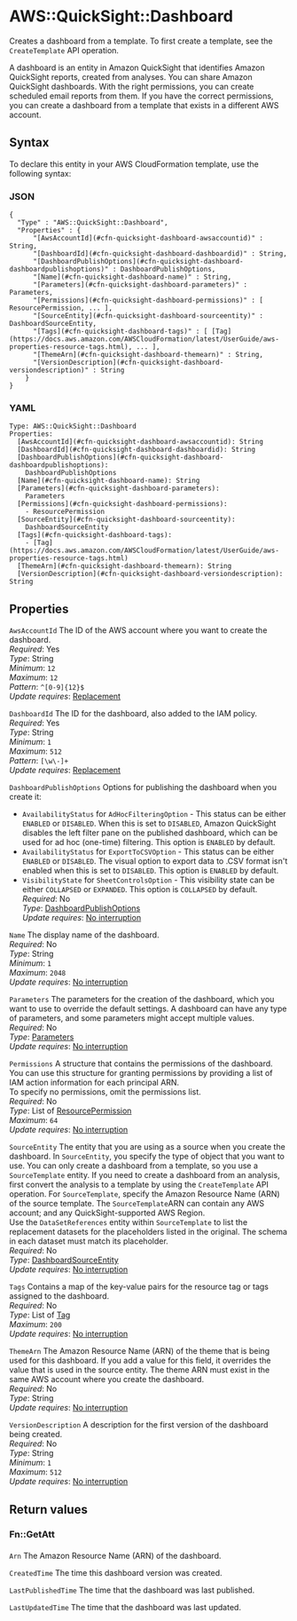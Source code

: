 # AWS::QuickSight::Dashboard<a name="aws-resource-quicksight-dashboard"></a>

Creates a dashboard from a template\. To first create a template, see the `CreateTemplate` API operation\.

A dashboard is an entity in Amazon QuickSight that identifies Amazon QuickSight reports, created from analyses\. You can share Amazon QuickSight dashboards\. With the right permissions, you can create scheduled email reports from them\. If you have the correct permissions, you can create a dashboard from a template that exists in a different AWS account\.

## Syntax<a name="aws-resource-quicksight-dashboard-syntax"></a>

To declare this entity in your AWS CloudFormation template, use the following syntax:

### JSON<a name="aws-resource-quicksight-dashboard-syntax.json"></a>

```
{
  "Type" : "AWS::QuickSight::Dashboard",
  "Properties" : {
      "[AwsAccountId](#cfn-quicksight-dashboard-awsaccountid)" : String,
      "[DashboardId](#cfn-quicksight-dashboard-dashboardid)" : String,
      "[DashboardPublishOptions](#cfn-quicksight-dashboard-dashboardpublishoptions)" : DashboardPublishOptions,
      "[Name](#cfn-quicksight-dashboard-name)" : String,
      "[Parameters](#cfn-quicksight-dashboard-parameters)" : Parameters,
      "[Permissions](#cfn-quicksight-dashboard-permissions)" : [ ResourcePermission, ... ],
      "[SourceEntity](#cfn-quicksight-dashboard-sourceentity)" : DashboardSourceEntity,
      "[Tags](#cfn-quicksight-dashboard-tags)" : [ [Tag](https://docs.aws.amazon.com/AWSCloudFormation/latest/UserGuide/aws-properties-resource-tags.html), ... ],
      "[ThemeArn](#cfn-quicksight-dashboard-themearn)" : String,
      "[VersionDescription](#cfn-quicksight-dashboard-versiondescription)" : String
    }
}
```

### YAML<a name="aws-resource-quicksight-dashboard-syntax.yaml"></a>

```
Type: AWS::QuickSight::Dashboard
Properties: 
  [AwsAccountId](#cfn-quicksight-dashboard-awsaccountid): String
  [DashboardId](#cfn-quicksight-dashboard-dashboardid): String
  [DashboardPublishOptions](#cfn-quicksight-dashboard-dashboardpublishoptions): 
    DashboardPublishOptions
  [Name](#cfn-quicksight-dashboard-name): String
  [Parameters](#cfn-quicksight-dashboard-parameters): 
    Parameters
  [Permissions](#cfn-quicksight-dashboard-permissions): 
    - ResourcePermission
  [SourceEntity](#cfn-quicksight-dashboard-sourceentity): 
    DashboardSourceEntity
  [Tags](#cfn-quicksight-dashboard-tags): 
    - [Tag](https://docs.aws.amazon.com/AWSCloudFormation/latest/UserGuide/aws-properties-resource-tags.html)
  [ThemeArn](#cfn-quicksight-dashboard-themearn): String
  [VersionDescription](#cfn-quicksight-dashboard-versiondescription): String
```

## Properties<a name="aws-resource-quicksight-dashboard-properties"></a>

`AwsAccountId`  <a name="cfn-quicksight-dashboard-awsaccountid"></a>
The ID of the AWS account where you want to create the dashboard\.  
*Required*: Yes  
*Type*: String  
*Minimum*: `12`  
*Maximum*: `12`  
*Pattern*: `^[0-9]{12}$`  
*Update requires*: [Replacement](https://docs.aws.amazon.com/AWSCloudFormation/latest/UserGuide/using-cfn-updating-stacks-update-behaviors.html#update-replacement)

`DashboardId`  <a name="cfn-quicksight-dashboard-dashboardid"></a>
The ID for the dashboard, also added to the IAM policy\.  
*Required*: Yes  
*Type*: String  
*Minimum*: `1`  
*Maximum*: `512`  
*Pattern*: `[\w\-]+`  
*Update requires*: [Replacement](https://docs.aws.amazon.com/AWSCloudFormation/latest/UserGuide/using-cfn-updating-stacks-update-behaviors.html#update-replacement)

`DashboardPublishOptions`  <a name="cfn-quicksight-dashboard-dashboardpublishoptions"></a>
Options for publishing the dashboard when you create it:  
+  `AvailabilityStatus` for `AdHocFilteringOption` \- This status can be either `ENABLED` or `DISABLED`\. When this is set to `DISABLED`, Amazon QuickSight disables the left filter pane on the published dashboard, which can be used for ad hoc \(one\-time\) filtering\. This option is `ENABLED` by default\. 
+  `AvailabilityStatus` for `ExportToCSVOption` \- This status can be either `ENABLED` or `DISABLED`\. The visual option to export data to \.CSV format isn't enabled when this is set to `DISABLED`\. This option is `ENABLED` by default\. 
+  `VisibilityState` for `SheetControlsOption` \- This visibility state can be either `COLLAPSED` or `EXPANDED`\. This option is `COLLAPSED` by default\. 
*Required*: No  
*Type*: [DashboardPublishOptions](aws-properties-quicksight-dashboard-dashboardpublishoptions.md)  
*Update requires*: [No interruption](https://docs.aws.amazon.com/AWSCloudFormation/latest/UserGuide/using-cfn-updating-stacks-update-behaviors.html#update-no-interrupt)

`Name`  <a name="cfn-quicksight-dashboard-name"></a>
The display name of the dashboard\.  
*Required*: No  
*Type*: String  
*Minimum*: `1`  
*Maximum*: `2048`  
*Update requires*: [No interruption](https://docs.aws.amazon.com/AWSCloudFormation/latest/UserGuide/using-cfn-updating-stacks-update-behaviors.html#update-no-interrupt)

`Parameters`  <a name="cfn-quicksight-dashboard-parameters"></a>
The parameters for the creation of the dashboard, which you want to use to override the default settings\. A dashboard can have any type of parameters, and some parameters might accept multiple values\.   
*Required*: No  
*Type*: [Parameters](aws-properties-quicksight-dashboard-parameters.md)  
*Update requires*: [No interruption](https://docs.aws.amazon.com/AWSCloudFormation/latest/UserGuide/using-cfn-updating-stacks-update-behaviors.html#update-no-interrupt)

`Permissions`  <a name="cfn-quicksight-dashboard-permissions"></a>
A structure that contains the permissions of the dashboard\. You can use this structure for granting permissions by providing a list of IAM action information for each principal ARN\.   
To specify no permissions, omit the permissions list\.  
*Required*: No  
*Type*: List of [ResourcePermission](aws-properties-quicksight-dashboard-resourcepermission.md)  
*Maximum*: `64`  
*Update requires*: [No interruption](https://docs.aws.amazon.com/AWSCloudFormation/latest/UserGuide/using-cfn-updating-stacks-update-behaviors.html#update-no-interrupt)

`SourceEntity`  <a name="cfn-quicksight-dashboard-sourceentity"></a>
The entity that you are using as a source when you create the dashboard\. In `SourceEntity`, you specify the type of object that you want to use\. You can only create a dashboard from a template, so you use a `SourceTemplate` entity\. If you need to create a dashboard from an analysis, first convert the analysis to a template by using the `CreateTemplate` API operation\. For `SourceTemplate`, specify the Amazon Resource Name \(ARN\) of the source template\. The `SourceTemplate`ARN can contain any AWS account; and any QuickSight\-supported AWS Region\.   
Use the `DataSetReferences` entity within `SourceTemplate` to list the replacement datasets for the placeholders listed in the original\. The schema in each dataset must match its placeholder\.   
*Required*: No  
*Type*: [DashboardSourceEntity](aws-properties-quicksight-dashboard-dashboardsourceentity.md)  
*Update requires*: [No interruption](https://docs.aws.amazon.com/AWSCloudFormation/latest/UserGuide/using-cfn-updating-stacks-update-behaviors.html#update-no-interrupt)

`Tags`  <a name="cfn-quicksight-dashboard-tags"></a>
Contains a map of the key\-value pairs for the resource tag or tags assigned to the dashboard\.  
*Required*: No  
*Type*: List of [Tag](https://docs.aws.amazon.com/AWSCloudFormation/latest/UserGuide/aws-properties-resource-tags.html)  
*Maximum*: `200`  
*Update requires*: [No interruption](https://docs.aws.amazon.com/AWSCloudFormation/latest/UserGuide/using-cfn-updating-stacks-update-behaviors.html#update-no-interrupt)

`ThemeArn`  <a name="cfn-quicksight-dashboard-themearn"></a>
The Amazon Resource Name \(ARN\) of the theme that is being used for this dashboard\. If you add a value for this field, it overrides the value that is used in the source entity\. The theme ARN must exist in the same AWS account where you create the dashboard\.  
*Required*: No  
*Type*: String  
*Update requires*: [No interruption](https://docs.aws.amazon.com/AWSCloudFormation/latest/UserGuide/using-cfn-updating-stacks-update-behaviors.html#update-no-interrupt)

`VersionDescription`  <a name="cfn-quicksight-dashboard-versiondescription"></a>
A description for the first version of the dashboard being created\.  
*Required*: No  
*Type*: String  
*Minimum*: `1`  
*Maximum*: `512`  
*Update requires*: [No interruption](https://docs.aws.amazon.com/AWSCloudFormation/latest/UserGuide/using-cfn-updating-stacks-update-behaviors.html#update-no-interrupt)

## Return values<a name="aws-resource-quicksight-dashboard-return-values"></a>

### Fn::GetAtt<a name="aws-resource-quicksight-dashboard-return-values-fn--getatt"></a>

#### <a name="aws-resource-quicksight-dashboard-return-values-fn--getatt-fn--getatt"></a>

`Arn`  <a name="Arn-fn::getatt"></a>
The Amazon Resource Name \(ARN\) of the dashboard\.

`CreatedTime`  <a name="CreatedTime-fn::getatt"></a>
The time this dashboard version was created\.

`LastPublishedTime`  <a name="LastPublishedTime-fn::getatt"></a>
The time that the dashboard was last published\.

`LastUpdatedTime`  <a name="LastUpdatedTime-fn::getatt"></a>
The time that the dashboard was last updated\.